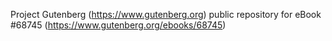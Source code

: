 Project Gutenberg (https://www.gutenberg.org) public repository for eBook #68745 (https://www.gutenberg.org/ebooks/68745)
